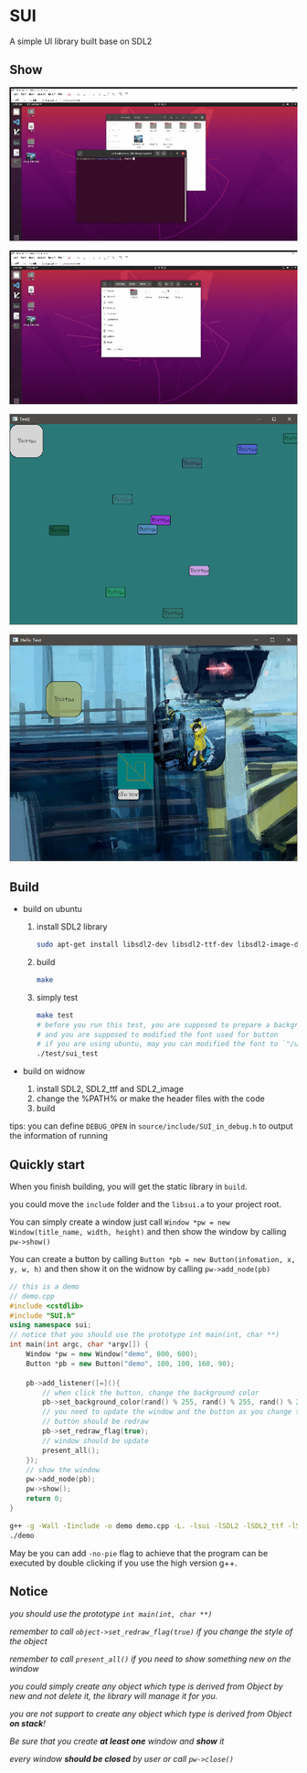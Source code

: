 # SUI

A simple UI library built base on SDL2

## Show

![ubuntu run test](https://github.com/ChenCgj/image-host/blob/6e06c64b2c01e11e00b39975513b595e8b644504/SUI/test.gif)

![ubuntu run demo](https://github.com/ChenCgj/image-host/blob/6e06c64b2c01e11e00b39975513b595e8b644504/SUI/demo.gif)

![window run test](https://github.com/ChenCgj/image-host/blob/6e06c64b2c01e11e00b39975513b595e8b644504/SUI/test2.png)

![window run test](https://github.com/ChenCgj/image-host/blob/6e06c64b2c01e11e00b39975513b595e8b644504/SUI/hello%20test.png)

## Build

- build on ubuntu

  1. install SDL2 library

     ```sh
     sudo apt-get install libsdl2-dev libsdl2-ttf-dev libsdl2-image-dev
     ```

  2. build

     ```sh
     make
     ```

  3. simply test

     ```sh
     make test
     # before you run this test, you are supposed to prepare a background.jpg under the `./`
     # and you are supposed to modified the font used for button
     # if you are using ubuntu, may you can modified the font to `"/usr/share/fonts/truetype/ubuntu/UbuntuMono-B.ttf"` in `source/ui/SUI_button.cpp:23:32`
     ./test/sui_test
     ```

- build on widnow

  1. install SDL2, SDL2_ttf and SDL2_image
  2. change the %PATH% or make the header files with the code
  3. build

tips: you can define `DEBUG_OPEN` in `source/include/SUI_in_debug.h` to output the information of running

## Quickly start

When you finish building, you will get the static library in `build`.

you could move the `include` folder and the `libsui.a` to your project root.

You can simply create a window just call `Window *pw = new Window(title_name, width, height)` and then show the window by calling `pw->show()`

You can create a button by calling `Button *pb = new Button(infomation, x, y, w, h)` and then show it on the widnow by calling `pw->add_node(pb)`

```cpp
// this is a demo
// demo.cpp
#include <cstdlib>
#include "SUI.h"
using namespace sui;
// notice that you should use the prototype int main(int, char **)
int main(int argc, char *argv[]) {
    Window *pw = new Window("demo", 800, 600);
    Button *pb = new Button("demo", 100, 100, 160, 90);

    pb->add_listener([=](){
        // when click the button, change the background color
        pb->set_background_color(rand() % 255, rand() % 255, rand() % 255, rand() % 255, Element_status::button_normal);
        // you need to update the window and the button as you change the color
        // button should be redraw
        pb->set_redraw_flag(true);
        // window should be update
        present_all();
    });
    // show the window
    pw->add_node(pb);
    pw->show();
    return 0;
}
```

```sh
g++ -g -Wall -Iinclude -o demo demo.cpp -L. -lsui -lSDL2 -lSDL2_ttf -lSDL2_image
./demo
```

May be you can add `-no-pie` flag to achieve that the program can be executed by double clicking if you use the high version g++.

## Notice

*you should use the prototype `int main(int, char **)`*

*remember to call `object->set_redraw_flag(true)` if you change the style of the object*

*remember to call `present_all()` if you need to show something new on the window*

*you could simply create any object which type is derived from Object by new and not delete it, the library will manage it for you.*

*you are not support to create any object which type is derived from Object **on stack**!*

*Be sure that you create **at least one** window and **show** it*

*every window **should be closed** by user or call `pw->close()`*
